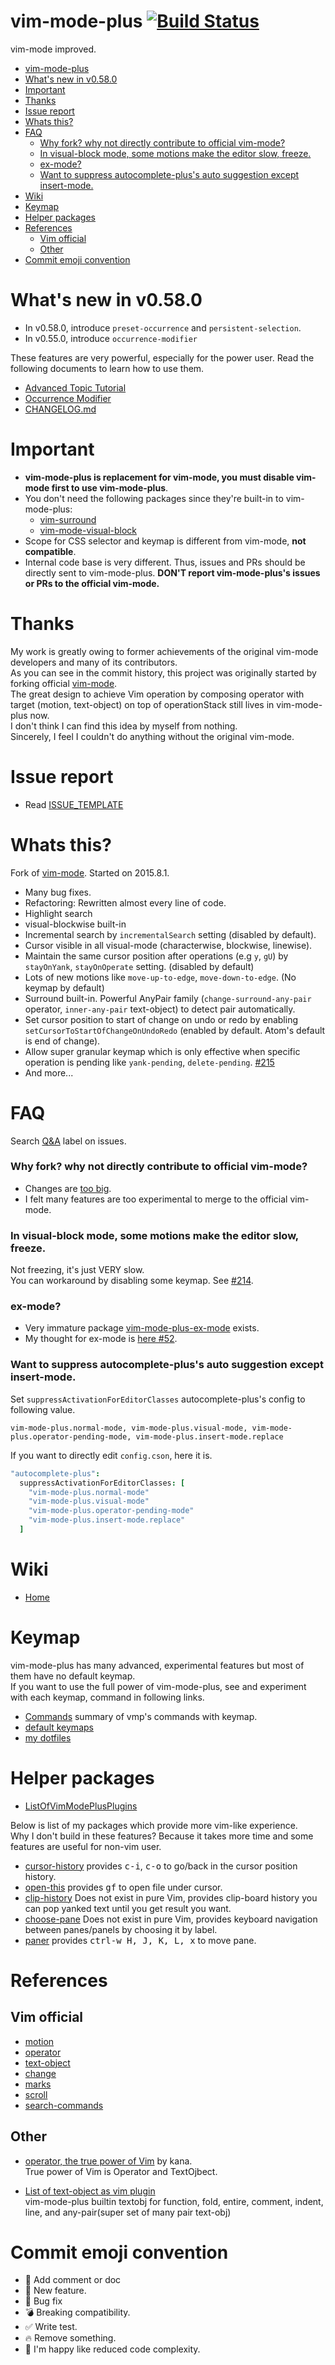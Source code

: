 # vim-mode-plus [![Build Status](https://travis-ci.org/t9md/atom-vim-mode-plus.svg)](https://travis-ci.org/t9md/atom-vim-mode-plus)

vim-mode improved.

<!-- TOC START min:1 max:3 link:true update:true -->
- [vim-mode-plus](#vim-mode-plus)
- [What's new in v0.58.0](#whats-new-in-v0580)
- [Important](#important)
- [Thanks](#thanks)
- [Issue report](#issue-report)
- [Whats this?](#whats-this)
- [FAQ](#faq)
    - [Why fork? why not directly contribute to official vim-mode?](#why-fork-why-not-directly-contribute-to-official-vim-mode)
    - [In visual-block mode, some motions make the editor slow, freeze.](#in-visual-block-mode-some-motions-make-the-editor-slow-freeze)
    - [ex-mode?](#ex-mode)
    - [Want to suppress autocomplete-plus's auto suggestion except insert-mode.](#want-to-suppress-autocomplete-pluss-auto-suggestion-except-insert-mode)
- [Wiki](#wiki)
- [Keymap](#keymap)
- [Helper packages](#helper-packages)
- [References](#references)
  - [Vim official](#vim-official)
  - [Other](#other)
- [Commit emoji convention](#commit-emoji-convention)

<!-- TOC END -->

# What's new in v0.58.0

- In v0.58.0, introduce `preset-occurrence` and `persistent-selection`.
- In v0.55.0, introduce `occurrence-modifier`

These features are very powerful, especially for the power user. Read the following documents to learn how to use them.  

- [Advanced Topic Tutorial](https://github.com/t9md/atom-vim-mode-plus/wiki/AdvancedTopicTutorial)
- [Occurrence Modifier](https://github.com/t9md/atom-vim-mode-plus/wiki/OccurrenceModifier)
- [CHANGELOG.md](https://github.com/t9md/atom-vim-mode-plus/blob/master/CHANGELOG.md)

# Important

- **vim-mode-plus is replacement for vim-mode, you must disable vim-mode first to use vim-mode-plus**.
- You don't need the following packages since they're built-in to vim-mode-plus:
  - [vim-surround](https://atom.io/packages/vim-surround)
  - [vim-mode-visual-block](https://atom.io/packages/vim-mode-visual-block)
- Scope for CSS selector and keymap is different from vim-mode, **not compatible**.
- Internal code base is very different. Thus, issues and PRs should be directly sent to vim-mode-plus. **DON'T report vim-mode-plus's issues or PRs to the official vim-mode.**

# Thanks

My work is greatly owing to former achievements of the original vim-mode developers and many of its contributors.  
As you can see in the commit history, this project was originally started by forking official [vim-mode](https://github.com/atom/vim-mode).  
The great design to achieve Vim operation by composing operator with target (motion, text-object) on top of operationStack still lives in vim-mode-plus now.  
I don't think I can find this idea by myself from nothing.  
Sincerely, I feel I couldn't do anything without the original vim-mode.  

# Issue report

- Read [ISSUE_TEMPLATE](https://github.com/t9md/atom-vim-mode-plus/blob/master/ISSUE_TEMPLATE.md)

# Whats this?

Fork of [vim-mode](https://github.com/atom/vim-mode). Started on 2015.8.1.

- Many bug fixes.
- Refactoring: Rewritten almost every line of code.
- Highlight search
- visual-blockwise built-in
- Incremental search by `incrementalSearch` setting (disabled by default).
- Cursor visible in all visual-mode (characterwise, blockwise, linewise).
- Maintain the same cursor position after operations (e.g `y`, `gU`) by `stayOnYank`, `stayOnOperate` setting. (disabled by default)
- Lots of new motions like `move-up-to-edge`, `move-down-to-edge`. (No keymap by default)
- Surround built-in. Powerful AnyPair family (`change-surround-any-pair` operator, `inner-any-pair` text-object) to detect pair automatically.
- Set cursor position to start of change on undo or redo by enabling `setCursorToStartOfChangeOnUndoRedo` (enabled by default. Atom's default is end of change).
- Allow super granular keymap which is only effective when specific operation is pending like `yank-pending`, `delete-pending`. [#215](https://github.com/t9md/atom-vim-mode-plus/issues/215)
- And more...

# FAQ

Search [Q&A](https://github.com/t9md/atom-vim-mode-plus/issues?utf8=%E2%9C%93&q=label%3AQ%26A) label on issues.

### Why fork? why not directly contribute to official vim-mode?

- Changes are [too big](https://github.com/t9md/atom-vim-mode-plus/graphs/contributors).
- I felt many features are too experimental to merge to the official vim-mode.

### In visual-block mode, some motions make the editor slow, freeze.

Not freezing, it's just VERY slow.  
You can workaround by disabling some keymap. See [#214](https://github.com/t9md/atom-vim-mode-plus/issues/214).

### ex-mode?

- Very immature package [vim-mode-plus-ex-mode](https://atom.io/packages/vim-mode-plus-ex-mode) exists.
- My thought for ex-mode is [here #52](https://github.com/t9md/atom-vim-mode-plus/issues/52).

### Want to suppress autocomplete-plus's auto suggestion except insert-mode.

Set `suppressActivationForEditorClasses` autocomplete-plus's config to following value.

```
vim-mode-plus.normal-mode, vim-mode-plus.visual-mode, vim-mode-plus.operator-pending-mode, vim-mode-plus.insert-mode.replace
```

If you want to directly edit `config.cson`, here it is.

```coffeescript
"autocomplete-plus":
  suppressActivationForEditorClasses: [
    "vim-mode-plus.normal-mode"
    "vim-mode-plus.visual-mode"
    "vim-mode-plus.operator-pending-mode"
    "vim-mode-plus.insert-mode.replace"
  ]
```

# Wiki

- [Home](https://github.com/t9md/atom-vim-mode-plus/wiki/Home)

# Keymap

vim-mode-plus has many advanced, experimental features but most of them have no default keymap.  
If you want to use the full power of vim-mode-plus, see and experiment with each keymap, command in following links.  

- [Commands](https://github.com/t9md/atom-vim-mode-plus/wiki/Commands) summary of vmp's commands with keymap.
- [default keymaps](https://github.com/t9md/atom-vim-mode-plus/blob/master/keymaps/vim-mode-plus.cson)
- [my dotfiles](https://github.com/t9md/dotfiles)

# Helper packages

- [ListOfVimModePlusPlugins](https://github.com/t9md/atom-vim-mode-plus/wiki/ListOfVimModePlusPlugins)

Below is list of my packages which provide more vim-like experience.  
Why I don't build in these features? Because it takes more time and some features are useful for non-vim user.

- [cursor-history](https://atom.io/packages/cursor-history)
provides <kbd>c-i</kbd>, <kbd>c-o</kbd> to go/back in the cursor position history.
- [open-this](https://atom.io/packages/open-this)
provides <kbd>gf</kbd> to open file under cursor.
- [clip-history](https://atom.io/packages/clip-history)
Does not exist in pure Vim, provides clip-board history you can pop yanked text until you get result you want.
- [choose-pane](https://atom.io/packages/choose-pane)
Does not exist in pure Vim, provides keyboard navigation between panes/panels by choosing it by label.
- [paner](https://atom.io/packages/paner)
provides <kbd>ctrl-w H, J, K, L, x</kbd> to move pane.

# References

## Vim official
- [motion](http://vimhelp.appspot.com/motion.txt.html)
- [operator](http://vimhelp.appspot.com/motion.txt.html#operator)
- [text-object](http://vimhelp.appspot.com/motion.txt.html#object-select)
- [change](http://vimhelp.appspot.com/change.txt.html)
- [marks](http://vimhelp.appspot.com/motion.txt.html#mark-motions)
- [scroll](http://vimhelp.appspot.com/scroll.txt.html)
- [search-commands](http://vimhelp.appspot.com/pattern.txt.html#search-commands)

## Other
- [operator, the true power of Vim](http://whileimautomaton.net/2008/11/vimm3/operator) by kana.  
  True power of Vim is Operator and TextOjbect.

- [List of text-object as vim plugin](https://github.com/kana/vim-textobj-user/wiki)  
  vim-mode-plus builtin textobj for function, fold, entire, comment, indent, line, and any-pair(super set of many pair text-obj)

# Commit emoji convention

- :memo: Add comment or doc
- :gift: New feature.
- :bug: Bug fix
- :bomb: Breaking compatibility.
- :white_check_mark: Write test.
- :fire: Remove something.
- :beer: I'm happy like reduced code complexity.
